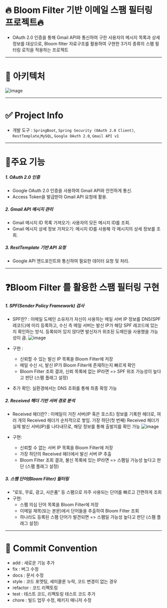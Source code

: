 # 🔥 Bloom Filter 기반 이메일 스팸 필터링 프로젝트🔥
- OAuth 2.0 인증을 통해 Gmail API와 통신하여 구한 사용자의 메시지 목록과 상세 정보를 대상으로, Bloom filter 자료구조를 활용하여 구현한 3가지 종류의 스팸 필터링 로직을 적용하는 프로젝트

---
# 🧩 아키텍처
![image](https://github.com/user-attachments/assets/71802405-7d40-4c4a-898a-25ed1debc276)

---
# ✅ Project Info
- 개발 도구 : `SpringBoot`, `Spring Security (OAuth 2.0 Client)`, `RestTemplate`,`MySQL`, `Google OAuth 2.0`, `Gmail API v1`
---

# 🥶주요 기능
##### 1. OAuth 2.0 인증
- Google OAuth 2.0 인증을 사용하여 Gmail API와 안전하게 통신.
- Access Token을 발급받아 Gmail API 요청에 활용.

##### 2. Gmail API 메시지 관리
- Gmail 메시지 ID 목록 가져오기: 사용자의 모든 메시지 ID를 조회.
- Gmail 메시지 상세 정보 가져오기: 메시지 ID를 사용해 각 메시지의 상세 정보를 조회.

##### 3. RestTemplate 기반 API 요청
- Google API 엔드포인트와 통신하여 필요한 데이터 요청 및 처리.

---
# ❓Bloom Filter 를 활용한 스팸 필터링  구현

##### 1. SPF(Sender Policy Framework) 검사
- SPF란? : 이메일 도메인 소유자가 자신이 사용하는 메일 서버 IP 정보를 DNS(SPF 레코드)에 미리 등록하고, 수신 측 메일 서버는 발신 IP가 해당 SPF 레코드에 있는지 확인하는 방식. 등록되어 있지 않다면 발신자가 위조된 도메인을 사용했을 가능성이 큼.
![image](https://github.com/user-attachments/assets/9791158e-04b8-43ee-8d9f-cd3ef1d93ff2)

- 구현 : 
    - 신뢰할 수 있는 발신 IP 목록을 Bloom Filter에 저장
    - 메일 수신 시, 발신 IP가 Bloom Filter에 존재하는지 빠르게 확인
    - Bloom Filter 조회 결과, 신뢰 목록에 없는 IP라면 => SPF 위조 가능성이 높다고 판단 (스팸 플래그 설정)
- 추가 확인: 실환경에서는 DNS 조회를 통해 최종 확정 가능

##### 2. Received 헤더 기반 서버 경로 분석
- Received 헤더란? : 이메일이 거친 서버(IP 혹은 호스트) 정보를 기록한 헤더로, 여러 개의 Received 헤더가 순차적으로 쌓임. 가장 하단(첫 번째) Received 헤더가 실제 발신 서버(IP)를 나타내므로, 해당 정보를 통해 출발지를 확인 가능
![image](https://github.com/user-attachments/assets/c9ce8848-ef4d-4b00-ad4d-a9b7ef617f6f)

- 구현: 
    - 신뢰할 수 없는 서버 IP 목록을 Bloom Filter에 저장
    - 가장 하단의 Received 헤더에서 발신 서버 IP 추출
    - Bloom Filter 조회 결과, 불신 목록에 있는 IP라면 => 스팸일 가능성 높다고 판단 (스팸 플래그 설정)

##### 3. 스팸 단어(Bloom Filter) 필터링
- “로또, 무료, 광고, 사은품” 등 스팸으로 자주 사용되는 단어를 빠르고 간편하게 조회
- 구현:
    - 스팸 의심 단어 목록을 Bloom Filter에 저장
    - 이메일 제목(또는 본문)에서 단어들을 추출하여 Bloom Filter 조회
    - 하나라도 등록된 스팸 단어가 발견되면 => 스팸일 가능성 높다고 판단 (스팸 플래그 설정)

---

# 📝 Commit Convention
- add : 새로운 기능 추가
- fix : 버그 수정
- docs : 문서 수정
- style : 코드 포맷팅, 세미콜론 누락, 코드 변경이 없는 경우
- refactor : 코드 리펙토링
- test : 테스트 코드, 리펙토링 테스트 코드 추가
- chore : 빌드 업무 수정, 패키지 매니저 수정

